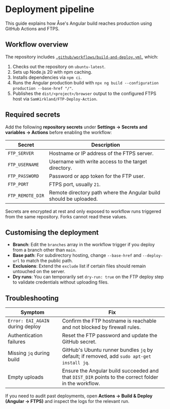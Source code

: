 # Deployment pipeline

This guide explains how Åse's Angular build reaches production using GitHub Actions and FTPS.

## Workflow overview

The repository includes [`.github/workflows/build-and-deploy.yml`](../.github/workflows/build-and-deploy.yml), which:

1. Checks out the repository on `ubuntu-latest`.
2. Sets up Node.js 20 with npm caching.
3. Installs dependencies via `npm ci`.
4. Runs the Angular production build with `npx ng build --configuration production --base-href "/"`.
5. Publishes the `dist/<project>/browser` output to the configured FTPS host via `SamKirkland/FTP-Deploy-Action`.

## Required secrets

Add the following **repository secrets** under **Settings → Secrets and variables → Actions** before enabling the
workflow:

| Secret | Description |
| --- | --- |
| `FTP_SERVER` | Hostname or IP address of the FTPS server. |
| `FTP_USERNAME` | Username with write access to the target directory. |
| `FTP_PASSWORD` | Password or app token for the FTP user. |
| `FTP_PORT` | FTPS port, usually `21`. |
| `FTP_REMOTE_DIR` | Remote directory path where the Angular build should be uploaded. |

Secrets are encrypted at rest and only exposed to workflow runs triggered from the same repository. Forks cannot read
these values.

## Customising the deployment

- **Branch**: Edit the `branches` array in the workflow trigger if you deploy from a branch other than `main`.
- **Base path**: For subdirectory hosting, change `--base-href` and `--deploy-url` to match the public path.
- **Exclusions**: Extend the `exclude` list if certain files should remain untouched on the server.
- **Dry runs**: You can temporarily set `dry-run: true` on the FTP deploy step to validate credentials without uploading
  files.

## Troubleshooting

| Symptom | Fix |
| --- | --- |
| `Error: EAI_AGAIN` during deploy | Confirm the FTP hostname is reachable and not blocked by firewall rules. |
| Authentication failures | Reset the FTP password and update the GitHub secret. |
| Missing `jq` during build | GitHub's Ubuntu runner bundles `jq` by default; if removed, add `sudo apt-get install jq`. |
| Empty uploads | Ensure the Angular build succeeded and that `DIST_DIR` points to the correct folder in the workflow. |

If you need to audit past deployments, open **Actions → Build & Deploy (Angular → FTPS)** and inspect the logs for the
relevant run.
